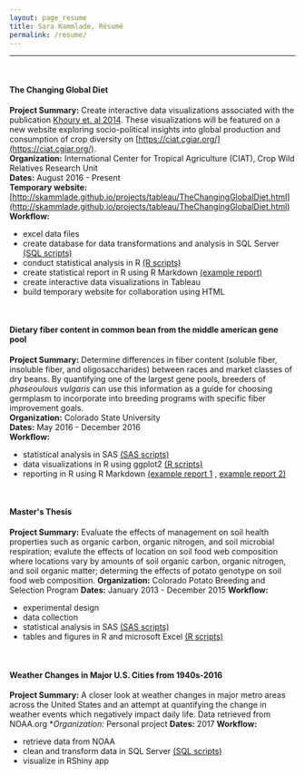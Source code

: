 ```yaml
---
layout: page_resume
title: Sara Kammlade, Résumé
permalink: /resume/
---
```

***
<br/>

#### The Changing Global Diet
**Project Summary:**  Create interactive data visualizations associated with the publication [Khoury et. al 2014](http://dx.doi.org/10.1073/pnas.1313490111).  These visualizations will be featured on a new website exploring socio-political insights into global production and consumption of crop diversity on [https://ciat.cgiar.org/](https://ciat.cgiar.org/).  
**Organization:** International Center for Tropical Agriculture (CIAT), Crop Wild Relatives Research Unit   
**Dates:** August 2016 - Present  
**Temporary website:** [http://skammlade.github.io/projects/tableau/TheChangingGlobalDiet.html](http://skammlade.github.io/projects/tableau/TheChangingGlobalDiet.html) 
**Workflow:**

* excel data files  
* create database for data transformations and analysis in SQL Server [(SQL scripts)](https://github.com/skammlade/skammlade.github.io/tree/master/projects/tableau/SQLServerQueries)
* conduct statistical analysis in R [(R scripts)](   ) 
* create statistical report in R using R Markdown [(example report)](  )
* create interactive data visualizations in Tableau 
* build temporary website for collaboration using HTML    

<br/>

#### Dietary fiber content in common bean from the middle american gene pool   
**Project Summary:** Determine differences in fiber content (soluble fiber, insoluble fiber, and oligosaccharides) between races and market classes of dry beans. By quantifying one of the largest gene pools, breeders of *phaseoulous vulgaris* can use this information as a guide for choosing germplasm to incorporate into breeding programs with specific fiber improvement goals.    
**Organization:** Colorado State University     
**Dates:** May 2016 - December 2016    
**Workflow:**   

* statistical analysis in SAS [(SAS scripts)](https://github.com/skammlade/manuscripts/tree/master/bean_fiber/SAS)
* data visualizations in R using ggplot2 [(R scripts)](https://github.com/skammlade/manuscripts/tree/master/bean_fiber) 
* reporting in R using R Markdown [(example report 1](https://github.com/skammlade/manuscripts/blob/master/bean_fiber/bean_fiber.Rmd) , [example report 2)](https://github.com/skammlade/manuscripts/blob/master/bean_fiber/bean_fiber.pdf)

<br/>

#### Master's Thesis
**Project Summary:** Evaluate the effects of management on soil health properties such as organic carbon, organic nitrogen, and soil microbial respiration; evalute the effects of location on soil food web composition where locations vary by amounts of soil organic carbon, organic nitrogen, and soil organic matter; determing the effects of potato genotype on soil food web composition.
**Organization:** Colorado Potato Breeding and Selection Program
**Dates:** January 2013 - December 2015
**Workflow:**

* experimental design  
* data collection  
* statistical analysis in SAS [(SAS scripts)](   )
* tables and figures in R and microsoft Excel [(R scripts)](   )

<br/>

#### Weather Changes in Major U.S. Cities from 1940s-2016
**Project Summary:** A closer look at weather changes in major metro areas across the United States and an attempt at quantifying the change in weather events which negatively impact daily life. Data retrieved from NOAA.org
**Organization:* Personal project
**Dates:** 2017
**Workflow:**  

* retrieve data from NOAA
* clean and transform data in SQL Server [(SQL scripts)]()
* visualize in RShiny app 

